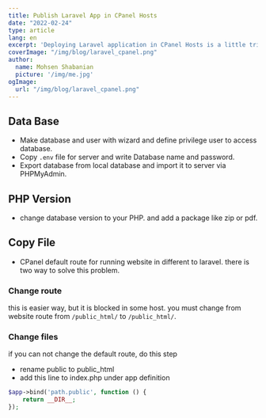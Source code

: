 ```yaml
---
title: Publish Laravel App in CPanel Hosts
date: "2022-02-24"
type: article
lang: en
excerpt: 'Deploying Laravel application in CPanel Hosts is a little tricky.'
coverImage: "/img/blog/laravel_cpanel.png"
author:
  name: Mohsen Shabanian
  picture: '/img/me.jpg'
ogImage:
  url: "/img/blog/laravel_cpanel.png"
---
```


## Data Base

- Make database and user with wizard and define privilege user to access database.
- Copy `.env` file for server and write Database name and password.
- Export database from local database and import it to server via PHPMyAdmin.

## PHP Version

- change database version to your PHP. and add a package like zip or pdf.

## Copy File

- CPanel default route for running website in different to laravel. there is two way to solve this problem.

### Change route

this is easier way, but it is blocked in some host.
you must change from website route from `/public_html/` to `/public_html/`.

### Change files

if you can not change the default route, do this step

- rename public to public_html
- add this line to index.php under app definition

```php
$app->bind('path.public', function () {
    return __DIR__;
});
```
